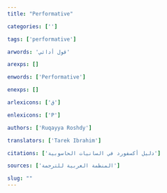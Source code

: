 ```yaml
---
title: "Performative"

categories: ['']

tags: ['performative']

arwords: 'قول أدائي'

arexps: []

enwords: ['Performative']

enexps: []

arlexicons: ['ق']

enlexicons: ['P']

authors: ['Ruqayya Roshdy']

translators: ['Tarek Ibrahim']

citations: ['دليل أكسفورد في السانيات الحاسوبية']

sources: ['المنظمة العربية للترجمة']

slug: ""
---
```

